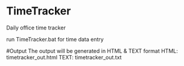 # TimeTracker
Daily office time tracker

run TimeTracker.bat for time data entry

#Output
The output will be generated in HTML & TEXT format
HTML: timetracker_out.html
TEXT: timetracker_out.txt

